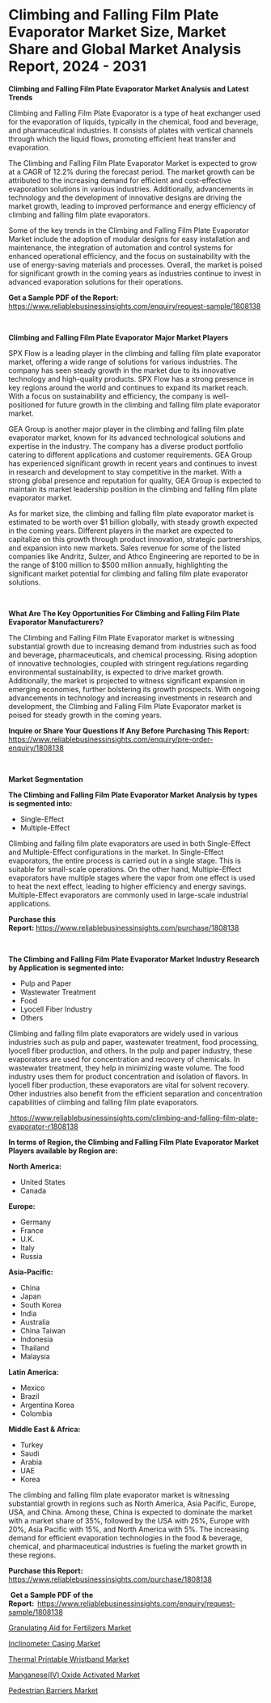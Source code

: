 <p><h1>Climbing and Falling Film Plate Evaporator Market Size, Market Share and Global Market Analysis Report, 2024 - 2031</h1></p><p><strong>Climbing and Falling Film Plate Evaporator Market Analysis and Latest Trends</strong></p>
<p><p>Climbing and Falling Film Plate Evaporator is a type of heat exchanger used for the evaporation of liquids, typically in the chemical, food and beverage, and pharmaceutical industries. It consists of plates with vertical channels through which the liquid flows, promoting efficient heat transfer and evaporation.</p><p>The Climbing and Falling Film Plate Evaporator Market is expected to grow at a CAGR of 12.2% during the forecast period. The market growth can be attributed to the increasing demand for efficient and cost-effective evaporation solutions in various industries. Additionally, advancements in technology and the development of innovative designs are driving the market growth, leading to improved performance and energy efficiency of climbing and falling film plate evaporators.</p><p>Some of the key trends in the Climbing and Falling Film Plate Evaporator Market include the adoption of modular designs for easy installation and maintenance, the integration of automation and control systems for enhanced operational efficiency, and the focus on sustainability with the use of energy-saving materials and processes. Overall, the market is poised for significant growth in the coming years as industries continue to invest in advanced evaporation solutions for their operations.</p></p>
<p><strong>Get a Sample PDF of the Report:&nbsp;</strong> <a href="https://www.reliablebusinessinsights.com/enquiry/request-sample/1808138">https://www.reliablebusinessinsights.com/enquiry/request-sample/1808138</a></p>
<p>&nbsp;</p>
<p><strong>Climbing and Falling Film Plate Evaporator Major Market Players</strong></p>
<p><p>SPX Flow is a leading player in the climbing and falling film plate evaporator market, offering a wide range of solutions for various industries. The company has seen steady growth in the market due to its innovative technology and high-quality products. SPX Flow has a strong presence in key regions around the world and continues to expand its market reach. With a focus on sustainability and efficiency, the company is well-positioned for future growth in the climbing and falling film plate evaporator market.</p><p>GEA Group is another major player in the climbing and falling film plate evaporator market, known for its advanced technological solutions and expertise in the industry. The company has a diverse product portfolio catering to different applications and customer requirements. GEA Group has experienced significant growth in recent years and continues to invest in research and development to stay competitive in the market. With a strong global presence and reputation for quality, GEA Group is expected to maintain its market leadership position in the climbing and falling film plate evaporator market.</p><p>As for market size, the climbing and falling film plate evaporator market is estimated to be worth over $1 billion globally, with steady growth expected in the coming years. Different players in the market are expected to capitalize on this growth through product innovation, strategic partnerships, and expansion into new markets. Sales revenue for some of the listed companies like Andritz, Sulzer, and Athco Engineering are reported to be in the range of $100 million to $500 million annually, highlighting the significant market potential for climbing and falling film plate evaporator solutions.</p></p>
<p>&nbsp;</p>
<p><strong>What Are The Key Opportunities For Climbing and Falling Film Plate Evaporator Manufacturers?</strong></p>
<p><p>The Climbing and Falling Film Plate Evaporator market is witnessing substantial growth due to increasing demand from industries such as food and beverage, pharmaceuticals, and chemical processing. Rising adoption of innovative technologies, coupled with stringent regulations regarding environmental sustainability, is expected to drive market growth. Additionally, the market is projected to witness significant expansion in emerging economies, further bolstering its growth prospects. With ongoing advancements in technology and increasing investments in research and development, the Climbing and Falling Film Plate Evaporator market is poised for steady growth in the coming years.</p></p>
<p><strong>Inquire or Share Your Questions If Any Before Purchasing This Report:</strong> <a href="https://www.reliablebusinessinsights.com/enquiry/pre-order-enquiry/1808138">https://www.reliablebusinessinsights.com/enquiry/pre-order-enquiry/1808138</a></p>
<p>&nbsp;</p>
<p><strong>Market Segmentation</strong></p>
<p><strong>The Climbing and Falling Film Plate Evaporator Market Analysis by types is segmented into:</strong></p>
<p><ul><li>Single-Effect</li><li>Multiple-Effect</li></ul></p>
<p><p>Climbing and falling film plate evaporators are used in both Single-Effect and Multiple-Effect configurations in the market. In Single-Effect evaporators, the entire process is carried out in a single stage. This is suitable for small-scale operations. On the other hand, Multiple-Effect evaporators have multiple stages where the vapor from one effect is used to heat the next effect, leading to higher efficiency and energy savings. Multiple-Effect evaporators are commonly used in large-scale industrial applications.</p></p>
<p><strong>Purchase this Report:&nbsp;</strong><a href="https://www.reliablebusinessinsights.com/purchase/1808138">https://www.reliablebusinessinsights.com/purchase/1808138</a></p>
<p>&nbsp;</p>
<p><strong>The Climbing and Falling Film Plate Evaporator Market Industry Research by Application is segmented into:</strong></p>
<p><ul><li>Pulp and Paper</li><li>Wastewater Treatment</li><li>Food</li><li>Lyocell Fiber Industry</li><li>Others</li></ul></p>
<p><p>Climbing and falling film plate evaporators are widely used in various industries such as pulp and paper, wastewater treatment, food processing, lyocell fiber production, and others. In the pulp and paper industry, these evaporators are used for concentration and recovery of chemicals. In wastewater treatment, they help in minimizing waste volume. The food industry uses them for product concentration and isolation of flavors. In lyocell fiber production, these evaporators are vital for solvent recovery. Other industries also benefit from the efficient separation and concentration capabilities of climbing and falling film plate evaporators.</p></p>
<p><a href="https://www.reliablebusinessinsights.com/climbing-and-falling-film-plate-evaporator-r1808138">&nbsp;https://www.reliablebusinessinsights.com/climbing-and-falling-film-plate-evaporator-r1808138</a></p>
<p><strong>In terms of Region, the Climbing and Falling Film Plate Evaporator Market Players available by Region are:</strong></p>
<p>
    <p> <strong> North America: </strong>
        <ul>
            <li>United States</li>
            <li>Canada</li>
        </ul>
        </p> 
    <p> <strong> Europe: </strong>
        <ul>
            <li>Germany</li>
            <li>France</li>
            <li>U.K.</li>
            <li>Italy</li>
            <li>Russia</li>
        </ul>
        </p> 
    <p> <strong> Asia-Pacific: </strong>
        <ul>
            <li>China</li>
            <li>Japan</li>
            <li>South Korea</li>
            <li>India</li>
            <li>Australia</li>
            <li>China Taiwan</li>
            <li>Indonesia</li>
            <li>Thailand</li>
            <li>Malaysia</li>
        </ul>
        </p> 
    <p> <strong> Latin America: </strong>
        <ul>
            <li>Mexico</li>
            <li>Brazil</li>
            <li>Argentina Korea</li>
            <li>Colombia</li>
        </ul>
        </p> 
    <p> <strong> Middle East & Africa: </strong>
        <ul>
            <li>Turkey</li>
            <li>Saudi</li>
            <li>Arabia</li>
            <li>UAE</li>
            <li>Korea</li>
        </ul>
    </p>
    </p>
<p><p>The climbing and falling film plate evaporator market is witnessing substantial growth in regions such as North America, Asia Pacific, Europe, USA, and China. Among these, China is expected to dominate the market with a market share of 35%, followed by the USA with 25%, Europe with 20%, Asia Pacific with 15%, and North America with 5%. The increasing demand for efficient evaporation technologies in the food & beverage, chemical, and pharmaceutical industries is fueling the market growth in these regions.</p></p>
<p><strong>Purchase this Report: </strong><a href="https://www.reliablebusinessinsights.com/purchase/1808138">https://www.reliablebusinessinsights.com/purchase/1808138</a></p>
<p>&nbsp;<strong>Get a Sample PDF of the Report:&nbsp;&nbsp;</strong><a href="https://www.reliablebusinessinsights.com/enquiry/request-sample/1808138">https://www.reliablebusinessinsights.com/enquiry/request-sample/1808138</a></p>
<p><strong></strong></p>
<p><p><a href="https://medium.com/@andrew.gibson967/granulating-aid-for-fertilizers-market-research-report-market-forecast-and-growth-prospects-with-a-c9334d967c9a">Granulating Aid for Fertilizers Market</a></p><p><a href="https://github.com/LarryPearsongXXfvf/Market-Research-Report-List-1/blob/main/inclinometer-casing-market.md">Inclinometer Casing Market</a></p><p><a href="https://issuu.com/reportprime-2/docs/thermal-printable-wristband-market-size-2030.pptx">Thermal Printable Wristband Market</a></p><p><a href="https://medium.com/@carol.alsopr44536/manganese-iv-oxide-activated-market-global-market-insights-and-sales-trends-2024-to-2031-316abc253a14">Manganese(IV) Oxide Activated Market</a></p><p><a href="https://github.com/brendafegmorris532/Market-Research-Report-List-1/blob/main/pedestrian-barriers-market.md">Pedestrian Barriers Market</a></p></p>